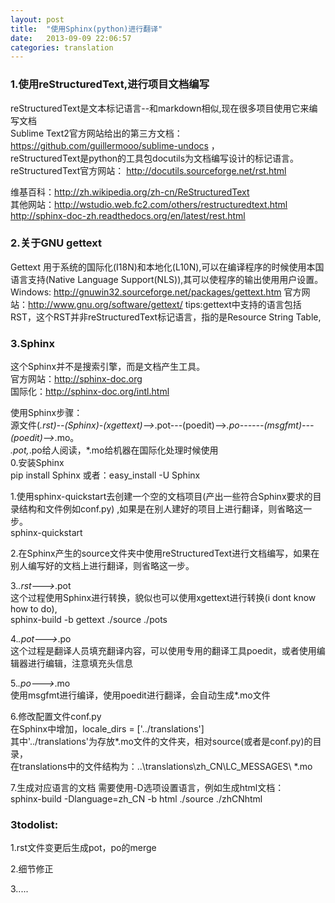 ```yaml
---
layout: post
title:  "使用Sphinx(python)进行翻译"
date:   2013-09-09 22:06:57
categories: translation
---
```


### 1.使用reStructuredText,进行项目文档编写

reStructuredText是文本标记语言--和markdown相似,现在很多项目使用它来编写文档  
Sublime Text2官方网站给出的第三方文档：https://github.com/guillermooo/sublime-undocs ，  
reStructuredText是python的工具包docutils为文档编写设计的标记语言。  
reStructuredText官方网站： http://docutils.sourceforge.net/rst.html  

维基百科：http://zh.wikipedia.org/zh-cn/ReStructuredText‎  
其他网站：http://wstudio.web.fc2.com/others/restructuredtext.html‎  
http://sphinx-doc-zh.readthedocs.org/en/latest/rest.html

### 2.关于GNU gettext

Gettext 用于系统的国际化(I18N)和本地化(L10N),可以在编译程序的时候使用本国语言支持(Native Language Support(NLS)),其可以使程序的输出使用用户设置。
Windows: http://gnuwin32.sourceforge.net/packages/gettext.htm
官方网站：http://www.gnu.org/software/gettext/
tips:gettext中支持的语言包括RST，这个RST并非reStructuredText标记语言，指的是Resource String Table,


### 3.Sphinx

这个Sphinx并不是搜索引擎，而是文档产生工具。  
官方网站：http://sphinx-doc.org  
国际化：http://sphinx-doc.org/intl.html  

使用Sphinx步骤：  
源文件(*.rst)--(Sphinx)-(xgettext)-->*.pot---(poedit)-->*.po------(msgfmt)---(poedit)-->*.mo。  
*.pot,*.po给人阅读，*.mo给机器在国际化处理时候使用  
0.安装Sphinx  
pip install Sphinx 或者：easy_install -U Sphinx 

1.使用sphinx-quickstart去创建一个空的文档项目(产出一些符合Sphinx要求的目录结构和文件例如conf.py)  ,如果是在别人建好的项目上进行翻译，则省略这一步。  
	sphinx-quickstart

2.在Sphinx产生的source文件夹中使用reStructuredText进行文档编写，如果在别人编写好的文档上进行翻译，则省略这一步。

3.*.rst--->*.pot  
这个过程使用Sphinx进行转换，貌似也可以使用xgettext进行转换(i dont know how to do),  
	sphinx-build -b gettext ./source ./pots

4.*.pot--->*.po  
这个过程是翻译人员填充翻译内容，可以使用专用的翻译工具poedit，或者使用编辑器进行编辑，注意填充头信息

5.*.po--->*.mo  
使用msgfmt进行编译，使用poedit进行翻译，会自动生成*.mo文件

6.修改配置文件conf.py  
在Sphinx中增加，locale_dirs = ['../translations']  
其中'../translations'为存放*.mo文件的文件夹，相对source(或者是conf.py)的目录，  
在translations中的文件结构为：..\translations\zh_CN\LC_MESSAGES\ *.mo

7.生成对应语言的文档
需要使用-D选项设置语言，例如生成html文档：  
	sphinx-build -Dlanguage=zh_CN -b html ./source ./zhCNhtml  

### 3todolist:

1.rst文件变更后生成pot，po的merge

2.细节修正

3.....